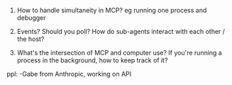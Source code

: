 

1. How to handle simultaneity in MCP? 
eg running one process and debugger

2. Events? Should you poll?
How do sub-agents interact with each other / the host?

3. What's the intersection of MCP and computer use? If you're running a process in the background, how to keep track of it?



ppl:
 -Gabe from Anthropic, working on API

